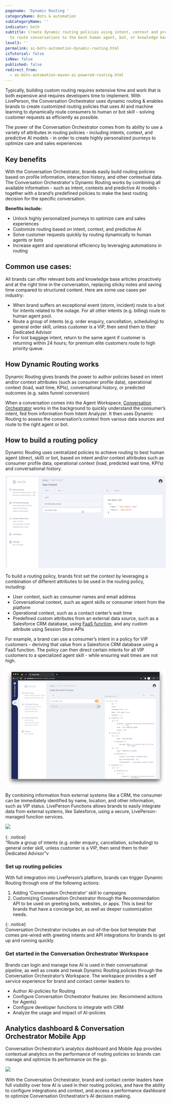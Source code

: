 ```yaml
---
pagename: 'Dynamic Routing '
categoryName: Bots & automation
subCategoryName: ''
indicator: both
subtitle: Create dynamic routing policies using intent, context and predictive attributes
  to route conversations to the best human agent, bot, or knowledge base content.
level3: ''
permalink: ai-bots-automation-dynamic-routing.html
isTutorial: false
isNew: false
published: false
redirect_from: 
  - ai-bots-automation-maven-ai-powered-routing.html
---
```


Typically, building custom routing requires extensive time and work that is both expensive and requires developers time to implement. With LivePerson, the Conversation Orchestrator uses dynamic routing & enables brands to create customized routing policies that uses AI and machine learning to dynamically route consumers to human or bot skill - solving customer requests as efficiently as possible.

The power of the Conversation Orchestrator comes from its ability to use a variety of attributes in routing policies - including intents, context, and predictive AI models - in order to create highly personalized journeys to optimize care and sales experiences

## Key benefits

With the Conversation Orchestrator, brands easily build routing policies based on profile information, interaction history, and other contextual data. The Conversation Orchestrator's Dynamic Routing works by combining all available information - such as intent, contexts and predictive AI models - together with a brand’s predefined policies to make the best routing decision for the specific conversation.

**Benefits include:**

* Unlock highly personalized journeys to optimize care and sales experiences
* Customize routing based on intent, context, and predictive AI
* Solve customer requests quickly by routing dynamically to human agents or bots
* Increase agent and operational efficiency by leveraging automations in routing

## Common use cases:

All brands can offer relevant bots and knowledge base articles proactively and at the right time in the conversation, replacing sticky notes and saving time compared to structured content. Here are some use cases per industry:

* When brand suffers an exceptional event (storm, incident) route to a bot for intents related to the outage. For all other intents (e.g. billing) route to human agent pool.
* Route a group of intents (e.g. order enquiry, cancellation, scheduling) to general order skill, unless customer is a VIP, then send them to their Dedicated Advisor
* For lost baggage intent, return to the same agent if customer is returning within 24 hours; for premium elite customers route to high priority queue.

## How Dynamic Routing works

Dynamic Routing gives brands the power to author policies based on intent and/or context attributes (such as consumer profile data), operational context (load, wait time, KPIs), conversational history, or predicted outcomes (e.g. sales funnel conversion)

When a conversation comes into the Agent Workspace, [Conversation Orchestrator](https://knowledge.liveperson.com/ai-bots-automation-maven-overview.html) works in the background to quickly understand the consumer’s intent, fed from information from Intent Analyzer. It then uses Dynamic Routing to assess the conversation’s context from various data sources and route to the right agent or bot.

## How to build a routing policy

Dynamic Routing uses centralized policies to achieve routing to best human agent (direct, skill) or bot, based on intent and/or context attributes such as consumer profile data, operational context (load, predicted wait time, KPI’s) and conversational history.

![](/img/ai-powered-routing-1.png)

To build a routing policy, brands first set the context by leveraging a combination of different attributes to be used in the routing policy, including:

* User context, such as consumer names and email address
* Conversational context, such as agent skills or consumer intent from the platform
* Operational context, such as a contact center’s wait time
* Predefined custom attributes from an external data source, such as a Salesforce CRM database, using [FaaS function](https://knowledge.liveperson.com/developer-tools-liveperson-functions.html), and any custom attribute using Session Store APIs

For example, a brand can use a consumer’s intent in a policy for VIP customers - deriving that value from a Salesforce CRM database using a FaaS function. The policy can then direct certain intents for all VIP customers to a specialized agent skill - while ensuring wait times are not high.

![](/img/ai-powered-routing-2.png)

By combining information from external systems like a CRM, the consumer can be immediately identified by name, location, and other information, such as VIP status. LivePerson Functions allows brands to easily integrate data from external systems, like Salesforce, using a secure, LivePerson-managed function services.

![](/img/maven-overview-4-1.png)

{: .notice}  
“Route a group of intents (e.g. order enquiry, cancellation, scheduling) to general order skill, unless customer is a VIP, then send them to their Dedicated Advisor”v

### Set up routing policies

With full integration into LivePerson’s platform, brands can trigger Dynamic Routing through one of the following actions:

1. Adding ‘Conversation Orchestrator’ skill to campaigns
2. Customizing Conversation Orchestrator through the Recommendation API to be used on greeting bots, websites, or apps. This is best for brands that have a concierge bot, as well as deeper customization needs.

{: .notice}  
Conversation Orchestrator includes an out-of-the-box bot template that comes pre-wired with greeting intents and API integrations for brands to get up and running quickly.

### Get started in the Conversation Orchestrator Workspace

Brands can login and manage how AI is used in their conversational pipeline, as well as create and tweak Dynamic Routing policies through the Conversation Orchestrator’s Workspace. The workspace provides a self service experience for brand and contact center leaders to:

* Author AI-policies for Routing
* Configure Conversation Orchestrator features (ex: Recommend actions for Agents)
* Configure developer functions to integrate with CRM
* Analyze the usage and impact of AI-policies

## Analytics dashboard & Conversation Orchestrator Mobile App

Conversation Orchestrator’s analytics dashboard and Mobile App provides contextual analytics on the performance of routing policies so brands can manage and optimize its performance on the go.

![](/img/ai-powered-routing-4-1.png)

With the Conversation Orchestrator, brand and contact center leaders have full visibility over how AI is used in their routing policies, and have the ability to configure integrations and context, and access a performance dashboard to optimize Conversation Orchestrator’s AI decision making.
